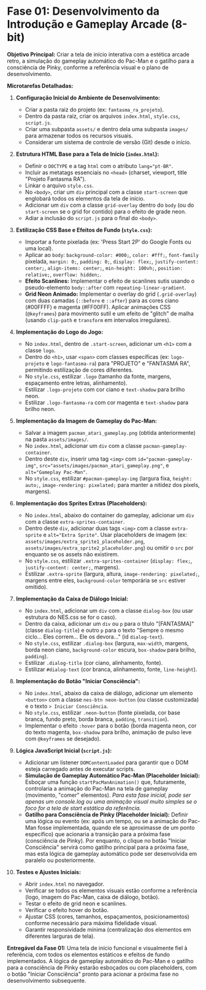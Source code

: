 # Fase 01: Desenvolvimento da Introdução e Gameplay Arcade (8-bit)

**Objetivo Principal:** Criar a tela de início interativa com a estética arcade retro, a simulação do gameplay automático do Pac-Man e o gatilho para a consciência de Pinky, conforme a referência visual e o plano de desenvolvimento.

**Microtarefas Detalhadas:**

1.  **Configuração Inicial do Ambiente de Desenvolvimento:**
    *   Criar a pasta raiz do projeto (ex: `fantasma_ra_projeto`).
    *   Dentro da pasta raiz, criar os arquivos `index.html`, `style.css`, `script.js`.
    *   Criar uma subpasta `assets/` e dentro dela uma subpasta `images/` para armazenar todos os recursos visuais.
    *   Considerar um sistema de controle de versão (Git) desde o início.

2.  **Estrutura HTML Base para a Tela de Início (`index.html`):**
    *   Definir o `DOCTYPE` e a tag `html` com o atributo `lang="pt-BR"`.
    *   Incluir as metatags essenciais no `<head>` (charset, viewport, title "Projeto Fantasma RA").
    *   Linkar o arquivo `style.css`.
    *   No `<body>`, criar um `div` principal com a classe `start-screen` que englobará todos os elementos da tela de início.
    *   Adicionar um `div` com a classe `grid-overlay` dentro do `body` (ou do `start-screen` se o grid for contido) para o efeito de grade neon.
    *   Adiar a inclusão do `script.js` para o final do `<body>`.

3.  **Estilização CSS Base e Efeitos de Fundo (`style.css`):**
    *   Importar a fonte pixelada (ex: 'Press Start 2P' do Google Fonts ou uma local).
    *   Aplicar ao `body`: `background-color: #000;`, `color: #fff;`, `font-family` pixelada, `margin: 0;`, `padding: 0;`, `display: flex;`, `justify-content: center;`, `align-items: center;`, `min-height: 100vh;`, `position: relative;`, `overflow: hidden;`.
    *   **Efeito Scanlines:** Implementar o efeito de scanlines sutis usando o pseudo-elemento `body::after` com `repeating-linear-gradient`.
    *   **Grid Neon Animado:** Implementar o overlay do grid (`.grid-overlay`) com duas camadas (`::before` e `::after`) para as cores ciano (#00FFFF) e magenta (#FF00FF). Aplicar animações CSS (`@keyframes`) para movimento sutil e um efeito de "glitch" de malha (usando `clip-path` e `transform` em intervalos irregulares).

4.  **Implementação do Logo do Jogo:**
    *   No `index.html`, dentro de `.start-screen`, adicionar um `<h1>` com a classe `logo`.
    *   Dentro do `<h1>`, usar `<span>` com classes específicas (ex: `logo-projeto` e `logo-fantasma-ra`) para "PROJETO" e "FANTASMA RA", permitindo estilização de cores diferentes.
    *   No `style.css`, estilizar `.logo` (tamanho da fonte, margens, espaçamento entre letras, alinhamento).
    *   Estilizar `.logo-projeto` com cor ciano e `text-shadow` para brilho neon.
    *   Estilizar `.logo-fantasma-ra` com cor magenta e `text-shadow` para brilho neon.

5.  **Implementação da Imagem de Gameplay do Pac-Man:**
    *   Salvar a imagem `pacman_atari_gameplay.png` (obtida anteriormente) na pasta `assets/images/`.
    *   No `index.html`, adicionar um `div` com a classe `pacman-gameplay-container`.
    *   Dentro deste `div`, inserir uma tag `<img>` com `id="pacman-gameplay-img"`, `src="assets/images/pacman_atari_gameplay.png"`, e `alt="Gameplay Pac-Man"`.
    *   No `style.css`, estilizar `#pacman-gameplay-img` (largura fixa, `height: auto;`, `image-rendering: pixelated;` para manter a nitidez dos pixels, margens).

6.  **Implementação dos Sprites Extras (Placeholders):**
    *   No `index.html`, abaixo do container do gameplay, adicionar um `div` com a classe `extra-sprites-container`.
    *   Dentro deste `div`, adicionar duas tags `<img>` com a classe `extra-sprite` e `alt="Extra Sprite"`. Usar placeholders de imagem (ex: `assets/images/extra_sprite1_placeholder.png`, `assets/images/extra_sprite2_placeholder.png`) ou omitir o `src` por enquanto se os assets não existirem.
    *   No `style.css`, estilizar `.extra-sprites-container` (`display: flex;`, `justify-content: center;`, margens).
    *   Estilizar `.extra-sprite` (largura, altura, `image-rendering: pixelated;`, margens entre eles, `background-color` temporária se `src` estiver omitido).

7.  **Implementação da Caixa de Diálogo Inicial:**
    *   No `index.html`, adicionar um `div` com a classe `dialog-box` (ou usar estrutura do NES.css se for o caso).
    *   Dentro da caixa, adicionar um `div` ou `p` para o título "[FANTASMA]" (classe `dialog-title`) e outro `p` para o texto "Sempre o mesmo ciclo... Eles correm... Ele os devora..." (id `dialog-text`).
    *   No `style.css`, estilizar `.dialog-box` (largura, `max-width`, margens, borda neon ciano, `background-color` escura, `box-shadow` para brilho, `padding`).
    *   Estilizar `.dialog-title` (cor ciano, alinhamento, fonte).
    *   Estilizar `#dialog-text` (cor branca, alinhamento, fonte, `line-height`).

8.  **Implementação do Botão "Iniciar Consciência":**
    *   No `index.html`, abaixo da caixa de diálogo, adicionar um elemento `<button>` com a classe `nes-btn neon-button` (ou classe customizada) e o texto `> Iniciar Consciência`.
    *   No `style.css`, estilizar `.neon-button` (fonte pixelada, cor base branca, fundo preto, borda branca, `padding`, `transition`).
    *   Implementar o efeito `:hover` para o botão (borda magenta neon, cor do texto magenta, `box-shadow` para brilho, animação de pulso leve com `@keyframes` se desejado).

9.  **Lógica JavaScript Inicial (`script.js`):**
    *   Adicionar um listener `DOMContentLoaded` para garantir que o DOM esteja carregado antes de executar scripts.
    *   **Simulação de Gameplay Automático Pac-Man (Placeholder Inicial):** Esboçar uma função `startPacManAnimation()` que, futuramente, controlaria a animação do Pac-Man na tela de gameplay (movimento, "comer" elementos). *Para esta fase inicial, pode ser apenas um console.log ou uma animação visual muito simples se o foco for a tela de start estática da referência.*
    *   **Gatilho para Consciência de Pinky (Placeholder Inicial):** Definir uma lógica ou evento (ex: após um tempo, ou se a animação do Pac-Man fosse implementada, quando ele se aproximasse de um ponto específico) que acionaria a transição para a próxima fase (consciência de Pinky). Por enquanto, o clique no botão "Iniciar Consciência" servirá como gatilho principal para a próxima fase, mas esta lógica de gameplay automático pode ser desenvolvida em paralelo ou posteriormente.

10. **Testes e Ajustes Iniciais:**
    *   Abrir `index.html` no navegador.
    *   Verificar se todos os elementos visuais estão conforme a referência (logo, imagem do Pac-Man, caixa de diálogo, botão).
    *   Testar o efeito de grid neon e scanlines.
    *   Verificar o efeito hover do botão.
    *   Ajustar CSS (cores, tamanhos, espaçamentos, posicionamentos) conforme necessário para máxima fidelidade visual.
    *   Garantir responsividade mínima (centralização dos elementos em diferentes larguras de tela).

**Entregável da Fase 01:** Uma tela de início funcional e visualmente fiel à referência, com todos os elementos estáticos e efeitos de fundo implementados. A lógica de gameplay automático do Pac-Man e o gatilho para a consciência de Pinky estarão esboçados ou com placeholders, com o botão "Iniciar Consciência" pronto para acionar a próxima fase no desenvolvimento subsequente.
